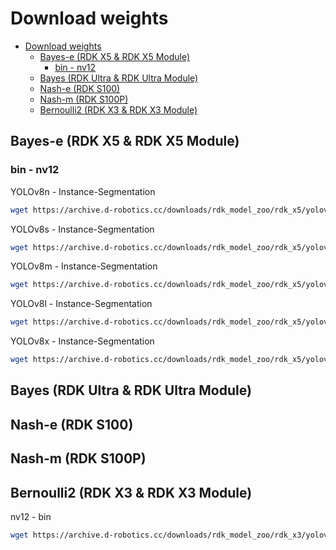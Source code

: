 # Download weights

- [Download weights](#download-weights)
  - [Bayes-e (RDK X5 \& RDK X5 Module)](#bayes-e-rdk-x5--rdk-x5-module)
    - [bin - nv12](#bin---nv12)
  - [Bayes (RDK Ultra \& RDK Ultra Module)](#bayes-rdk-ultra--rdk-ultra-module)
  - [Nash-e (RDK S100)](#nash-e-rdk-s100)
  - [Nash-m (RDK S100P)](#nash-m-rdk-s100p)
  - [Bernoulli2 (RDK X3 \& RDK X3 Module)](#bernoulli2-rdk-x3--rdk-x3-module)



## Bayes-e (RDK X5 & RDK X5 Module)
### bin - nv12
YOLOv8n - Instance-Segmentation
```bash
wget https://archive.d-robotics.cc/downloads/rdk_model_zoo/rdk_x5/yolov8n_instance_seg_bayese_640x640_nv12_modified.bin
```
YOLOv8s - Instance-Segmentation
```bash
wget https://archive.d-robotics.cc/downloads/rdk_model_zoo/rdk_x5/yolov8s_instance_seg_bayese_640x640_nv12_modified.bin
```
YOLOv8m - Instance-Segmentation
```bash
wget https://archive.d-robotics.cc/downloads/rdk_model_zoo/rdk_x5/yolov8m_instance_seg_bayese_640x640_nv12_modified.bin
```
YOLOv8l - Instance-Segmentation
```bash
wget https://archive.d-robotics.cc/downloads/rdk_model_zoo/rdk_x5/yolov8l_instance_seg_bayese_640x640_nv12_modified.bin
```
YOLOv8x - Instance-Segmentation
```bash
wget https://archive.d-robotics.cc/downloads/rdk_model_zoo/rdk_x5/yolov8x_instance_seg_bayese_640x640_nv12_modified.bin
```

## Bayes (RDK Ultra & RDK Ultra Module)


## Nash-e (RDK S100)


## Nash-m (RDK S100P)


## Bernoulli2 (RDK X3 & RDK X3 Module)
nv12 - bin
```bash
wget https://archive.d-robotics.cc/downloads/rdk_model_zoo/rdk_x3/yolov8n_instance_seg_bernoulli2_640x640_nv12_modified.bin
```